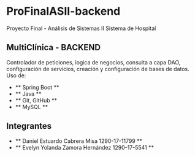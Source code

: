 # ProFinalASII-backend
Proyecto Final - Análisis de Sistemas II 
Sistema de Hospital 

## MultiClínica - BACKEND
Controlador de peticiones, logica de negocios, consulta a capa DAO, configuración de servicios, creación y configuración de bases de datos. Uso de:
- ** Spring Boot **
- ** Java **
- ** Git, GitHub **
- ** MySQL **

## Integrantes
- ** Daniel Estuardo Cabrera Misa       1290-17-11799 **
- ** Evelyn Yolanda Zamora Hernández    1290-17-5541 **
